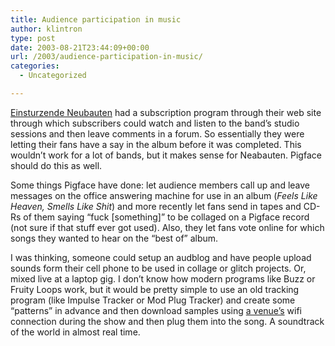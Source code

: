```yaml
---
title: Audience participation in music
author: klintron
type: post
date: 2003-08-21T23:44:09+00:00
url: /2003/audience-participation-in-music/
categories:
  - Uncategorized

---
```

[Einsturzende Neubauten][1] had a subscription program through their web site through which subscribers could watch and listen to the band&#8217;s studio sessions and then leave comments in a forum. So essentially they were letting their fans have a say in the album before it was completed. This wouldn&#8217;t work for a lot of bands, but it makes sense for Neabauten. Pigface should do this as well.

Some things Pigface have done: let audience members call up and leave messages on the office answering machine for use in an album (_Feels Like Heaven, Smells Like Shit_) and more recently let fans send in tapes and CD-Rs of them saying &#8220;fuck [something]&#8221; to be collaged on a Pigface record (not sure if that stuff ever got used). Also, they let fans vote online for which songs they wanted to hear on the &#8220;best of&#8221; album.

I was thinking, someone could setup an audblog and have people upload sounds form their cell phone to be used in collage or glitch projects. Or, mixed live at a laptop gig. I don&#8217;t know how modern programs like Buzz or Fruity Loops work, but it would be pretty simple to use an old tracking program (like Impulse Tracker or Mod Plug Tracker) and create some &#8220;patterns&#8221; in advance and then download samples using [a venue&#8217;s][2] wifi connection during the show and then plug them into the song. A soundtrack of the world in almost real time.

 [1]: http://www.neubauten.org/
 [2]: https://web.archive.org/web/20031122030254/http://www.aurafice.com/